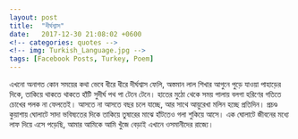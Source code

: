```yaml
---
layout: post
title:  "দীর্ঘশ্বাস"
date:   2017-12-30 21:08:02 +0600
<!-- categories: quotes -->
<!-- img: Turkish_Language.jpg -->
tags: [Facebook Posts, Turkey, Poem]
---
```


এখনো অনাগত কোন সময়ের কথা ভেবে ধীরে ধীরে দীর্ঘশ্বাস ফেলি,
অস্তমান লাল শিখার আগুনে পুড়ে যাওয়া পাহাড়ের দিকে,
তাকিয়ে থাকতে থাকতে হাঁটি সুদীর্ঘ পথ পা টেনে টেনে।
হাতের মুঠো থেকে সময় পালায় বলগা হরিণের গতিতে
চোখের পলক না ফেলতেই।
আসতে না আসতে বছর চলে যাচ্ছে,
আর সাথে আয়ুরেখা মলিন হচ্ছে প্রতিদিন।
প্রচণ্ড কুয়াশায় ঘোলাটে সাদা ভবিষ্যতের দিকে তাকিয়ে
তুষারের মাঝে হাঁটতেও গলা শুকিয়ে আসে।
এক ঘোলাটে জীবনের মধ্যে লাফ দিয়ে এসে পড়েছি,
আমার আমিকে আমি খুঁজে বেড়াই এখানে ওসমানীদের রাজ্যে।